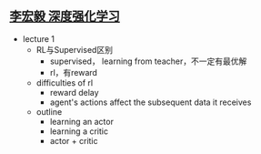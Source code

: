 ## [李宏毅 深度强化学习](https://www.bilibili.com/video/BV1XP4y1d7Bk/?spm_id_from=333.337.search-card.all.click&vd_source=711f09f2f09ff87d7fcd85bbd346b892)
- lecture 1
  - RL与Supervised区别
    - supervised， learning from teacher，不一定有最优解
    - rl，有reward
  - difficulties of rl
    - reward delay
    - agent's actions affect the subsequent data it receives
  - outline
    - learning an actor
    - learning a critic
    - actor + critic